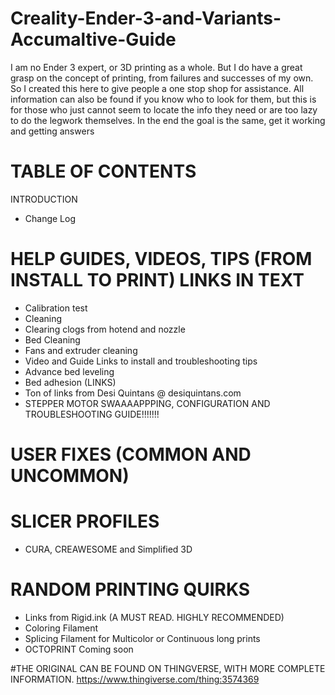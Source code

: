 # Creality-Ender-3-and-Variants-Accumaltive-Guide
I am no Ender 3 expert, or 3D printing as a whole. But I do have a great grasp on the concept of printing, from failures and successes of my own. So I created this here to give people a one stop shop for assistance. All information can also be found if you know who to look for them, but this is for those who just cannot seem to locate the info they need or are too lazy to do the legwork themselves. In the end the goal is the same, get it working and getting answers
# TABLE OF CONTENTS

INTRODUCTION
- Change Log

# HELP GUIDES, VIDEOS, TIPS (FROM INSTALL TO PRINT) LINKS IN TEXT 
- Calibration test
- Cleaning
- Clearing clogs from hotend and nozzle
- Bed Cleaning
- Fans and extruder cleaning
- Video and Guide Links to install and troubleshooting tips
- Advance bed leveling
- Bed adhesion (LINKS)
- Ton of links from Desi Quintans @ desiquintans.com
- STEPPER MOTOR SWAAAAPPPING, CONFIGURATION AND TROUBLESHOOTING GUIDE!!!!!!!

# USER FIXES (COMMON AND UNCOMMON)

# SLICER PROFILES
- CURA, CREAWESOME and Simplified 3D

# RANDOM PRINTING QUIRKS
- Links from Rigid.ink (A MUST READ. HIGHLY RECOMMENDED)
- Coloring Filament
- Splicing Filament for Multicolor or Continuous long prints
- OCTOPRINT Coming soon

#THE ORIGINAL CAN BE FOUND ON THINGVERSE, WITH MORE COMPLETE INFORMATION. 
https://www.thingiverse.com/thing:3574369
